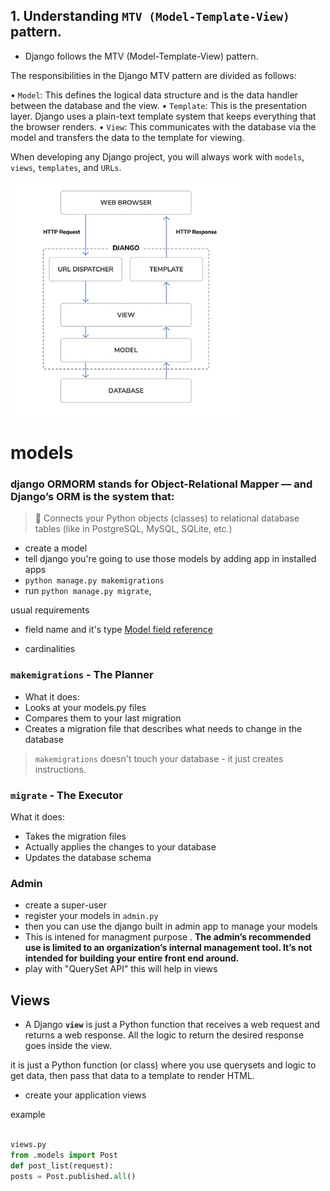 ## 1. Understanding `MTV (Model-Template-View) `pattern.

- Django follows the MTV (Model-Template-View) pattern.

The responsibilities in the Django MTV pattern are divided as follows:

• `Model`: This defines the logical data structure and is the data handler between the database
and the view.
• `Template`: This is the presentation layer. Django uses a plain-text template system that keeps
everything that the browser renders.
• `View`: This communicates with the database via the model and transfers the data to the template
for viewing.

When developing any Django project, you will always work with `models`, `views`, `templates`, and `URLs`.

![MTV (Model-Template-View)](images/mvt-arch.png)


# models

### django ORMORM stands for Object-Relational Mapper — and Django’s ORM is the system that:

> 📌 Connects your Python objects (classes) to relational database tables (like in PostgreSQL, MySQL, SQLite, etc.)

- create a model 
- tell django you're going to use those models by adding app in installed apps
- `python manage.py makemigrations` 
- run `python manage.py migrate`, 

usual requirements

- field name and it's type  [Model field reference](https://docs.djangoproject.com/en/5.2/ref/models/fields/)

- cardinalities 

### `makemigrations` - The Planner
- What it does:
- Looks at your models.py files
- Compares them to your last migration
- Creates a migration file that describes what needs to change in the database

> `makemigrations` doesn't touch your database - it just creates instructions.

### `migrate` - The Executor
What it does:
- Takes the migration files
- Actually applies the changes to your database
- Updates the database schema

### Admin
- create a super-user
- register your models in `admin.py`
- then you can use the django built in admin app to manage your models
- This is intened for managment purpose . **The admin’s recommended use is limited to an organization’s internal management tool. It’s not intended for building your entire front end around.**
- play with "QuerySet API" this will help in views

## Views

- A Django **`view`** is just a Python function that receives a web request and returns a web response. All the logic to return the desired response goes inside the view.

it is just a Python function (or class) where you use querysets and logic to get data, then pass that data to a template to render HTML.

- create your application views

example 

```python

views.py
from .models import Post
def post_list(request):
posts = Post.published.all()

```
